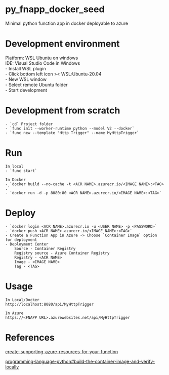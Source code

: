 # py_fnapp_docker_seed
Minimal python function app in docker deployable to azure

# Development environment
Platform: WSL Ubuntu on windows  
IDE: Visual Studio Code in Windows  
    - Install WSL plugin  
    - Click bottom left icon >< WSL:Ubuntu-20.04  
    - New WSL window  
    - Select remote Ubuntu folder  
    - Start development  

# Development from scratch
    - `cd` Project folder
    - `func init --worker-runtime python --model V2 --docker`
    - `func new --template "Http Trigger" --name MyHttpTrigger`

# Run
    In local
    - `func start`

    In Docker
    - `docker build --no-cache -t <ACR NAME>.azurecr.io/<IMAGE NAME>:<TAG> .`
    - `docker run -d -p 8080:80 <ACR NAME>.azurecr.io/<IMAGE NAME>:<TAG>`

# Deploy
    - `docker login <ACR NAME>.azurecr.io -u <USER NAME> -p <PASSWORD>`
    - `docker push <ACR NAME>.azurecr.io/<IMAGE NAME>:<TAG>`
    - Create a Function App in Azure -> Choose `Container Image` option for deployment
    - Deployment Center
        Source - Container Registry
        Registry source - Azure Container Registry
        Registry - <ACR NAME>
        Image - <IMAGE NAME>
        Tag - <TAG>

# Usage
    In Local/Docker
    http://localhost:8080/api/MyHttpTrigger

    In Azure
    https://<FNAPP URL>.azurewebsites.net/api/MyHttpTrigger

# References
[create-supporting-azure-resources-for-your-function](https://learn.microsoft.com/en-us/azure/azure-functions/functions-how-to-custom-container?tabs=core-tools%2Cacr%2Cazure-cli2%2Cazure-cli&pivots=azure-functions#create-supporting-azure-resources-for-your-function)

[programming-language-python#build-the-container-image-and-verify-locally](https://learn.microsoft.com/en-us/azure/azure-functions/functions-create-container-registry?tabs=acr%2Cbash&pivots=programming-language-python#build-the-container-image-and-verify-locally)

